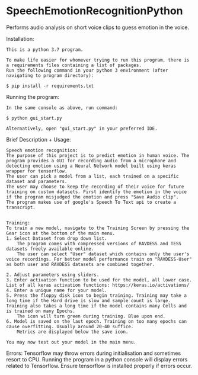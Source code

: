 # SpeechEmotionRecognitionPython
 Performs audio analysis on short voice clips to guess emotion in the voice.


Installation:

	This is a python 3.7 program.

	To make life easier for whomever trying to run this program, there is a requirements files containing a list of packages.
	Run the following command in your python 3 environment (after navigating to program directory):

	$ pip install -r requirements.txt

Running the program:

	In the same console as above, run command:

	$ python gui_start.py

	Alternatively, open "gui_start.py" in your preferred IDE.

Brief Description + Usage:
	
	Speech emotion recognition:
	The purpose of this project is to predict emotion in human voice. The program provides a GUI for recording audio from a microphone and detecting emotion using a Neural Network model built using keras wrapper for tensorflow.
	The user can pick a model from a list, each trained on a specific dataset and parameters. 
	The user may choose to keep the recording of their voice for future training on custom datasets. First identify the emotion in the voice if the program misjudged the emotion and press "Save Audio clip".
	The program makes use of google's Speech To Text api to create a transcript.
	
	
	Training:
	To train a new model, navigate to the Training Screen by pressing the Gear icon at the bottom of the main menu.
	1. Select Dataset from drop down list. 
		The program comes with compressed versions of RAVDESS and TESS datasets freely available online. 
		The user can select "User" dataset which contains only the user's voice recordings. For better model performance train on "RAVDESS-User" as both user and RAVDESS datasets are combined together.
		
	2. Adjust parameters using sliders.
	3. Enter activation function to be used for the model, all lower case. List of all keras activation functions: https://keras.io/activations/
	4. Enter a unique name for your model. 
	5. Press the floppy disk icon to begin training. Training may take a long time if the Hard drive is slow and sample count is large. Training also takes a long time if the model contains many Cells and is trained on many Epochs.
		The icon will turn green during training. Blue upon end.
	6. Model is saved on the last epoch. Training on too many epochs can cause overfitting. Usually around 20-40 suffice.
		Metrics are displayed below the save icon. 
	
	You may now test out your model in the main menu. 
	
Errors:
	Tensorflow may throw errors during initialisation and sometimes resort to CPU. Running the program in a python console will display errors related to Tensorflow. Ensure tensorflow is installed properly if errors occur.
	